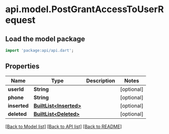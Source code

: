 # api.model.PostGrantAccessToUserRequest

## Load the model package
```dart
import 'package:api/api.dart';
```

## Properties
Name | Type | Description | Notes
------------ | ------------- | ------------- | -------------
**userId** | **String** |  | [optional] 
**phone** | **String** |  | [optional] 
**inserted** | [**BuiltList&lt;Inserted&gt;**](Inserted.md) |  | [optional] 
**deleted** | [**BuiltList&lt;Deleted&gt;**](Deleted.md) |  | [optional] 

[[Back to Model list]](../README.md#documentation-for-models) [[Back to API list]](../README.md#documentation-for-api-endpoints) [[Back to README]](../README.md)


